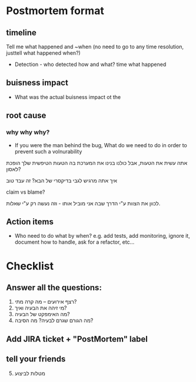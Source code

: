 # Postmortem format 

## timeline

Tell me what happened and ~when (no need to go to any time resolution, justtell what happened when?)

- Detection - who detected how and what?
  time what happened

## buisness impact

- What was the actual buisness impact ot the

## root cause

### why why why?

- If you were the man behind the bug, What do we need to do in order to prevent such a volnurability

אתה עשית את הטעות, אבל כולנו בנינו את המערכת בה הטעות הטיפשית שלך הופכת לאסון?

איך אתה מרגיש לגבי בדיקסרי של הבא? זה עבד טוב

claim vs blame?

לכוון את הצוות ע"י הדרך שבה אני מוביל אותו - וזה נעשה רק ע"י שאלות.

## Action items

- Who need to do what by when? e.g. add tests, add monitoring, ignore it, document how to handle, ask for a refactor, etc...

# Checklist
## Answer all the questions:
1. רצף אירועים – מה קרה מתי?
2. מי זיהה את הבעיה ואיך?
3. מה האימפקט של הבעיה?
4. מה הגורם שגרם לבעיה? מה הסיבה?
## Add JIRA ticket + "PostMortem" label
## tell your friends
5. מטלות לביצוע
